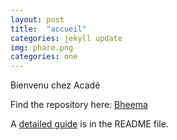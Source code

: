 ```yaml
---
layout: post
title:  "accueil"
categories: jekyll update
img: phare.png
categories: one
---
```

Bienvenu chez Acadé

Find the repository here: [Bheema](https://github.com/sharu725/bheema)

A [detailed guide](https://github.com/sharu725/bheema#installation) is in the README file.
